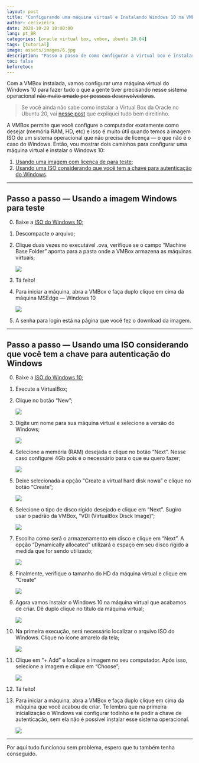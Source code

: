 ```yaml
---
layout: post
title: "Configurando uma máquina virtual e Instalando Windows 10 na VMBox"
author: cecivieira
date: 2020-10-28 18:00:00
lang: pt_BR
categories: [oracle virtual box, vmbox, ubuntu 20.04]
tags: [tutorial]
image: assets/images/6.jpg
description: "Passo a passo de como configurar a virtual box e instalar o Windows 10."
toc: false
beforetoc:
---
```

Com a VMBox instalada, vamos configurar uma máquina virtual do Windows 10 para fazer tudo o que a gente tiver precisando nesse sistema operacional ~~não muito amado por pessoas desenvolvedoras~~.

> Se você ainda não sabe como instalar a Virtual Box da Oracle no Ubuntu 20, vai [nesse post](/instalando-a-oracle-virtual-box-no-ubuntu-20-04/) que expliquei tudo bem direitinho.

A VMBox permite que você configure o computador exatamente como desejar (memória RAM, HD, etc) e isso é muito útil quando temos a imagem ISO de um sistema operacional que não precisa de licença — o que não é o caso do Windows. Então, vou mostrar dois caminhos para configurar uma máquina virtual e instalar o Windows 10:

1. [Usando uma imagem com licença de para teste](#passo-a-passo--usando-a-imagem-windows-para-teste);
2. [Usando uma ISO considerando que você tem a chave para autenticação do Windows](#passo-a-passo--usando-uma-iso-considerando-que-você-tem-a-chave-para-autenticação-do-windows).

---

## Passo a passo — Usando a imagem Windows para teste

0. Baixe a [ISO do Windows 10](https://developer.microsoft.com/en-us/microsoft-edge/tools/vms/);
1. Descompacte o arquivo;
2. Clique duas vezes no executável .ova, verifique se o campo “Machine Base Folder” aponta para a pasta onde a VMBox armazena as máquinas virtuais;

    <img class="rounded mx-auto d-block" src="../assets/images/2020-10-28/1.png">

3. Tá feito!
4. Para iniciar a máquina, abra a VMBox e faça duplo clique em cima da máquina MSEdge — Windows 10

    <img class="rounded mx-auto d-block" src="../assets/images/2020-10-28/2.png">

5. A senha para login está na página que você fez o download da imagem.

---

## Passo a passo — Usando uma ISO considerando que você tem a chave para autenticação do Windows

0. Baixe a [ISO do Windows 10](https://www.microsoft.com/pt-br/software-download/windows10ISO);
1. Execute a VirtualBox;
2. Clique no botão “New”;

    <img class="rounded mx-auto d-block" src="../assets/images/2020-10-28/3.png">

2. Digite um nome para sua máquina virtual e selecione a versão do Windows;

    <img class="rounded mx-auto d-block" src="../assets/images/2020-10-28/4.png">

3. Selecione a memória (RAM) desejada e clique no botão “Next”. Nesse caso configurei 4Gb pois é o necessário para o que eu quero fazer;

    <img class="rounded mx-auto d-block" src="../assets/images/2020-10-28/5.png">

4. Deixe selecionada a opção “Create a virtual hard disk nowa” e clique no botão “Create”;

    <img class="rounded mx-auto d-block" src="../assets/images/2020-10-28/6.png">

5. Selecione o tipo de disco rígido desejado e clique em “Next”. Sugiro usar o padrão da VMBox, “VDI (VirtualBox Disck Image)”;

    <img class="rounded mx-auto d-block" src="../assets/images/2020-10-28/7.png">

6. Escolha como será o armazenamento em disco e clique em “Next”. A opção “Dynamically allocated” utilizará o espaço em seu disco rígido a medida que for sendo utilizado;

    <img class="rounded mx-auto d-block" src="../assets/images/2020-10-28/8.png">

7. Finalmente, verifique o tamanho do HD da máquina virtual e clique em “Create”

    <img class="rounded mx-auto d-block" src="../assets/images/2020-10-28/9.png">

8. Agora vamos instalar o Windows 10 na máquina virtual que acabamos de criar. Dê duplo clique no título da máquina virtual;

    <img class="rounded mx-auto d-block" src="../assets/images/2020-10-28/10.png">

9. Na primeira execução, será necessário localizar o arquivo ISO do Windows. Clique no ícone amarelo da tela;

    <img class="rounded mx-auto d-block" src="../assets/images/2020-10-28/11.png">

10. Clique em “+ Add” e localize a imagem no seu computador. Após isso, selecione a imagem e clique em “Choose”;

    <img class="rounded mx-auto d-block" src="../assets/images/2020-10-28/12.png">

11. Tá feito!

12. Para iniciar a máquina, abra a VMBox e faça duplo clique em cima da máquina que você acabou de criar. Te lembra que na primeira inicialização o Windows vai configurar todinho e te pedir a chave de autenticação, sem ela não é possível instalar esse sistema operacional.

    <img class="rounded mx-auto d-block" src="../assets/images/2020-10-28/13.png">

---
Por aqui tudo funcionou sem problema, espero que tu também tenha conseguido.